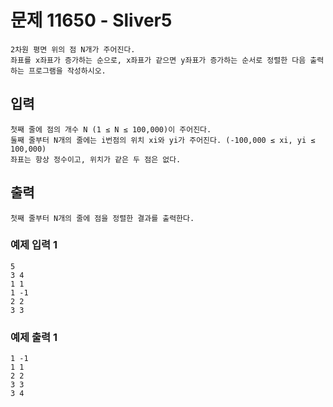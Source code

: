 # 문제 11650 - Sliver5
    2차원 평면 위의 점 N개가 주어진다. 
    좌표를 x좌표가 증가하는 순으로, x좌표가 같으면 y좌표가 증가하는 순서로 정렬한 다음 출력하는 프로그램을 작성하시오.

## 입력
    첫째 줄에 점의 개수 N (1 ≤ N ≤ 100,000)이 주어진다. 
    둘째 줄부터 N개의 줄에는 i번점의 위치 xi와 yi가 주어진다. (-100,000 ≤ xi, yi ≤ 100,000) 
    좌표는 항상 정수이고, 위치가 같은 두 점은 없다.

## 출력
    첫째 줄부터 N개의 줄에 점을 정렬한 결과를 출력한다.

### 예제 입력 1
    5
    3 4
    1 1
    1 -1
    2 2
    3 3
### 예제 출력 1
    1 -1
    1 1
    2 2
    3 3
    3 4